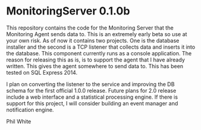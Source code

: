 # MonitoringServer 0.1.0b

This repository contains the code for the Monitoring Server that the Monitoring Agent sends data to.  This is an extremely early beta so use at your own risk.  As of now it contains two projects.  One is the database installer and the second is a TCP listener that collects data and inserts it into the database.  This component currently runs as a console application.  The reason for releasing this as is, is to support the agent that I have already written.  This gives the agent somewhere to send data to.  This has been tested on SQL Express 2014.  

I plan on converting the listener to the service and improving the DB schema for the first official 1.0.0 release. Future plans for 2.0 release include a web interface and a statistical processing engine.  If there is support for this project, I will consider building an event manager and notification engine.

Phil White 